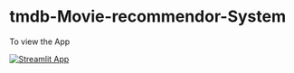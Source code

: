 # tmdb-Movie-recommendor-System
To view the App

[![Streamlit App](https://static.streamlit.io/badges/streamlit_badge_black_white.svg)](https://rishswish-tmdb-movie-recommendor-system-app-u2iy96.streamlit.app/)
